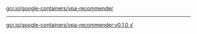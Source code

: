 [gcr.io/google-containers/vpa-recommender](https://hub.docker.com/r/anjia0532/google-containers.vpa-recommender/tags/) 

----
[gcr.io/google-containers/vpa-recommender:v0.1.0 √](https://hub.docker.com/r/anjia0532/google-containers.vpa-recommender/tags/)


